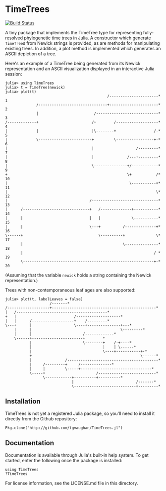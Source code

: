 # TimeTrees

[![Build Status](https://travis-ci.org/tgvaughan/TimeTrees.jl.svg?branch=master)](https://travis-ci.org/tgvaughan/TimeTrees.jl)

A tiny package that implements the TimeTree type for representing
fully-resolved phylogenetic time trees in Julia.  A constructor which generate
`TimeTree`s from Newick strings is provided, as are methods for manipulating
existing trees. In addition, a plot method is implemented which generates an
ASCII depiction of a tree.

Here's an example of a TimeTree being generated from its Newick representation
and an ASCII visualization displayed in an interactive Julia session:

```
julia> using TimeTrees
julia> t = TimeTree(newick)
julia> plot(t)
                                              /----------------------* 1
              /-------------------------------+----------------------* 2
              |                         /----------------------------* 3
/-------------+                        /+        /-------------------* 4
|             |                        |\--------+                 /-* 5
|             \------------------------+         \-----------------+-* 6
|                                      |                   /---------* 7
|                                      |               /---+---------* 8
|                                      \---------------+/------------* 9
+                                                      \+           /* 10
|                                                       \-----------+* 11
|                                                                   \* 12
|                                     /------------------------------* 13
|      /------------------------------+   /--------------+-----------* 14
|      |                              |   |              \-----------* 15
|      |                              \---+          /--------------+* 16
\------+                                  \----------+              \* 17
       |                                             \---------------* 18
       |                                                           /-* 19
       \-----------------------------------------------------------+-* 20
```
(Assuming that the variable `newick` holds a string containing the Newick
representation.)

Trees with non-contemporaneous leaf ages are also supported:
```
julia> plot(t, labelLeaves = false)
                    /-------*
/-------------------+-----------------------------------------------*
|   /-----------------------------------------*
+   |                          /--------------------*
|   |      /-------------------+    /---------*
\---+      |                   \----+---------------+---*
    |      |                                        \---------*
    |      |                       /-------------*
    \------+-----------------------+        *
           |                       \--------+    /-+----*
           |                                |    | \------*
           |                                \----+-----------+-*
           +                                                 \------*
           |               /-----------------------------------------*
           |     /---------+     /--------------*
           |     |         \-----+--------------------------------*
           \-----+                       /--------------------------*
                 \------------+----------+----------*
                              |                            /-------*
                              \----------------------------+---------*
```

## Installation

TimeTrees is not yet a registered Julia package, so you'll need to install
it directly from the Github repository:

    Pkg.clone("http://github.com/tgvaughan/TimeTrees.jl")

## Documentation

Documentation is available through Julia's built-in help system.  To get started,
enter the following once the package is installed:

    using TimeTrees
    ?TimeTrees

For license information, see the LICENSE.md file in this directory.

